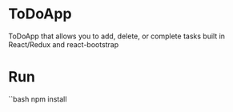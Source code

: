 # ToDoApp

ToDoApp that allows you to add, delete, or complete tasks built in React/Redux and react-bootstrap

# Run

``bash
npm install
```
